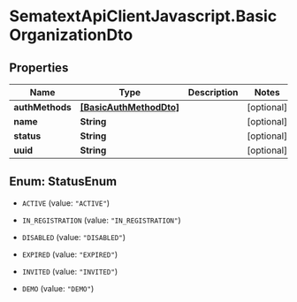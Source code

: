 # SematextApiClientJavascript.BasicOrganizationDto

## Properties

| Name            | Type                                              | Description | Notes      |
| --------------- | ------------------------------------------------- | ----------- | ---------- |
| **authMethods** | [**[BasicAuthMethodDto]**](BasicAuthMethodDto.md) |             | [optional] |
| **name**        | **String**                                        |             | [optional] |
| **status**      | **String**                                        |             | [optional] |
| **uuid**        | **String**                                        |             | [optional] |

<a name="StatusEnum"></a>

## Enum: StatusEnum

- `ACTIVE` (value: `"ACTIVE"`)

- `IN_REGISTRATION` (value: `"IN_REGISTRATION"`)

- `DISABLED` (value: `"DISABLED"`)

- `EXPIRED` (value: `"EXPIRED"`)

- `INVITED` (value: `"INVITED"`)

- `DEMO` (value: `"DEMO"`)
